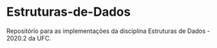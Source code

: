 # Estruturas-de-Dados
Repositório para as implementações da disciplina Estruturas de Dados - 2020.2 da UFC.
